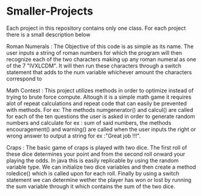 # Smaller-Projects


 Each project in this repository contains only one class.
 For each project there is a small description below 
 
 
 Roman Numerals : 
 The Objective of this code is as simple as its name.
 The user inputs a string of roman numbers for which the 
 program will then recognize each of the 
 two characters making up any roman numeral as one of the
 7 "IVXLCDM". It will then run these characters through a switch statement 
 that adds to the num variable whichever amount the characters correspond to
 
 Math Contest : 
 This project utilizes methods in order to optimize instead of
 trying to brute force compute. Altough it is a simple math game 
 it requires alot of repeat calculations and repeat code that can easily be 
 prevented with methods. For ex: The methods numgenerator() and 
 calcul() are called for each of the ten questions the user is asked
 in order to generate random numbers and calculate for ex : sum of said numbers,
 the methods encouragement() and warning() are called when the user inputs 
 the right or wrong answer to output a string for ex :"Great job !!!".
 
 Craps : 
 The basic game of craps is played with two dice. The first roll of these dice determines 
 your point and from the second roll onward your playing the odds. In java this is easily 
 replicable by using the random variable type. We can initialize
 two dice variables and then create a method roledice() which is called upon for each roll.
 Finally by using a switch statement we can determine wether the player has won or lost by
 running the sum variable through it which contains the sum of the two dice.
 
 
 
 
 
 
 
 














